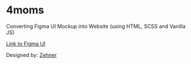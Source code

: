 # 4moms

Converting Figma UI Mockup into Website (using HTML, SCSS and Vanilla JS)

[Link to Figma UI](https://bit.ly/2Qn4mpj)

Designed by: [Zehner](https://www.zehnergroup.com/)
